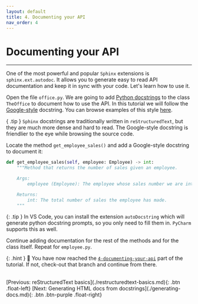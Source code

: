 ```yaml
---
layout: default
title: 4. Documenting your API
nav_order: 4
---
```


# Documenting your API

---

One of the most powerful and popular `Sphinx` extensions is `sphinx.ext.autodoc`. It allows you to
generate easy to read API documentation and keep it in sync with your code. Let's learn how to use
it.

Open the file `office.py`. We are going to add
[Python docstrings](https://peps.python.org/pep-0257/) to the class `TheOffice` to document how to
use the API. In this tutorial we will follow the
[Google-style](https://google.github.io/styleguide/pyguide.html#38-comments-and-docstrings)
docstring. You can browse examples of this style
[here](ttps://sphinxcontrib-napoleon.readthedocs.io/en/latest/example_google.html).

{ .tip }
`Sphinx` docstrings are traditionally written in `reStructuredText`, but they
are much more dense and hard to read. The Google-style docstring is friendlier
to the eye while browsing the source code.

Locate the method `get_employee_sales()` and add a Google-style docstring to document it:

```py
def get_employee_sales(self, employee: Employee) -> int:
    """Method that returns the number of sales given an employee.

    Args:
        employee (Employee): The employee whose sales number we are interested in.

    Returns:
        int: The total number of sales the employee has made.
    """
```

{: .tip }
In VS Code, you can install the extension `autoDocstring` which will generate python
docstring prompts, so you only need to fill them in. `PyCharm` supports this as well.

Continue adding documentation for the rest of the methods and for the class itself. Repeat for
`employee.py`.

{: .hint }
🙌 You have now reached the
[`4-documenting-your-api`](https://github.com/aelsayed95/the-office/tree/4-documenting-your-api)
part of the tutorial. If not, check-out that branch and continue from there.

<br />
[Previous: reStructuredText basics](./restructuredtext-basics.md){: .btn .float-left}
[Next: Generating HTML docs from docstrings](./generating-docs.md){: .btn .btn-purple .float-right}
<br />
